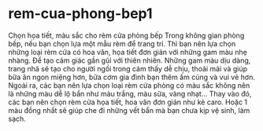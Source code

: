 # rem-cua-phong-bep1
Chọn họa tiết, màu sắc cho rèm cửa phòng bếp Trong không gian phòng bếp, nếu bạn chọn lựa một mẫu rèm để trang trí. Thì bạn nên lựa chọn những loại rèm cửa có hoa văn, họa tiết đơn giản với những gam màu nhẹ nhàng. Để tạo cảm giác gần gũi với thiên nhiên. Những gam màu dịu dàng, trang nhã sẽ tạo cho người ngồi trong cảm thấy dễ chịu, thoải mái và giúp bữa ăn ngon miệng hơn, bữa cơm gia đình bạn thêm ấm cúng và vui vẻ hơn.  Ngoài ra, các bạn nên lựa chọn loại rèm cửa phòng có màu sắc không nên là những màu dễ lộ bẩn như màu trắng, màu sữa, vàng nhạt… Thay vào đó, các bạn nên chọn rèm cửa họa tiết, hoa văn đơn giản như kẻ caro. Hoặc 1 màu đồng nhất sẽ giúp che đi những vết bẩn mà bạn chưa kịp vệ sinh, làm sạch.
